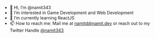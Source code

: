 - 👋 Hi, I’m @namit343
- 👀 I’m interested in Game Development and Web Development
- 🌱 I’m currently learning ReactJS
- 📫 How to reach me: Mail me at namitd@namit.dev or reach out to my Twitter Handle [@namit343](twitter.com/namit343)

<!---
namit343/namit343 is a ✨ special ✨ repository because its `README.md` (this file) appears on your GitHub profile.
You can click the Preview link to take a look at your changes.
--->
